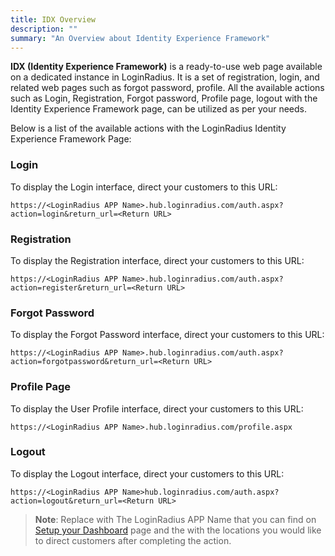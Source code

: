 ```yaml
---
title: IDX Overview
description: ""
summary: "An Overview about Identity Experience Framework"
---
```


**IDX (Identity Experience Framework)** is a ready-to-use web page available on a dedicated instance in LoginRadius. It is a set of registration, login, and related web pages such as forgot password, profile.
All the available actions such as Login, Registration, Forgot password, Profile page, logout with the Identity Experience Framework page, can be utilized as per your needs.

Below is a list of the available actions with the LoginRadius Identity Experience Framework Page:

### Login
To display the Login interface, direct your customers to this URL:
```
https://<LoginRadius APP Name>.hub.loginradius.com/auth.aspx?action=login&return_url=<Return URL>
```

### Registration
To display the Registration interface, direct your customers to this URL:
```
https://<LoginRadius APP Name>.hub.loginradius.com/auth.aspx?action=register&return_url=<Return URL>
```

### Forgot Password
To display the Forgot Password interface, direct your customers to this URL:
```
https://<LoginRadius APP Name>.hub.loginradius.com/auth.aspx?action=forgotpassword&return_url=<Return URL>
```

### Profile Page
To display the User Profile interface, direct your customers to this URL:
```
https://<LoginRadius APP Name>.hub.loginradius.com/profile.aspx
```

### Logout
To display the Logout interface, direct your customers to this URL:
```
https://<LoginRadius APP Name>hub.loginradius.com/auth.aspx?action=logout&return_url=<Return URL>
```


> **Note**: Replace <LoginRadius APP Name> with The LoginRadius APP Name that you can find on [Setup your Dashboard](https://www.loginradius.com/docs/developer/howto/dashboard-setup/) page and the <Return URL> with the locations you would like to direct customers after completing the action.